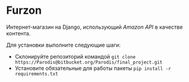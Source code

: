 # Furzon

Интернет-магазин на Django, использующий *Amazon API* в качестве контента.

Для установки выполните следующие шаги:
  * Склонируйте репозиторий командой `git clone https://Parodis@bitbucket.org/Parodis/final_project.git`
  * Установите обязательные для работы пакеты `pip install -r requirements.txt`